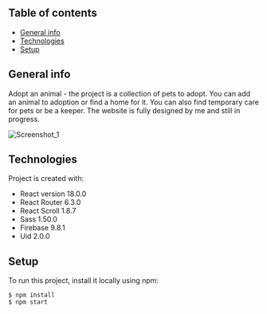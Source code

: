 ## Table of contents

- [General info](#general-info)
- [Technologies](#technologies)
- [Setup](#setup)

## General info

Adopt an animal - the project is a collection of pets to adopt. You can add an animal to adoption or find a home for it. You can also find temporary care for pets or be a keeper. The website is fully designed by me and still in progress.

![Screenshot_1](./src/assets/web_screenshot_1.png)

## Technologies

Project is created with:

- React version 18.0.0
- React Router 6.3.0
- React Scroll 1.8.7
- Sass 1.50.0
- Firebase 9.8.1
- Uid 2.0.0

## Setup

To run this project, install it locally using npm:

```
$ npm install
$ npm start
```
